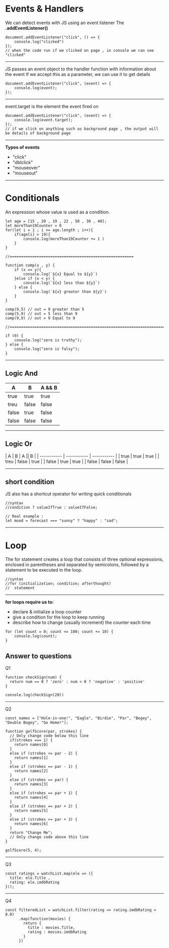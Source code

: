 # Events & Handlers

We can detect events with JS using an event listener The **.addEventListener()**

```
document.addEventListener("click", () => {
    console.log("clicked")
});
// when the code run if we clicked on page , in console we can see "clicked"
```
---
JS passes an event object to the handler function with information about the event If we accept this as a parameter, we can use it to get details
```
document.addEventListener("click", (event) => {
    console.log(event);
});
```
----
event.target is the element the event fired on
```
document.addEventListener("click", (event) => {
    console.log(event.target);
});
// if we click on anything such as background page , the output will be details of background page
```
---
**Types of events**
- "click"
- "dblclick"
- "mouseover"
- "mouseout"
---

# Conditionals
An expression whose value is used as a condition.
```
let age = [15 , 20 , 19 , 22 , 50 , 30 , 40];
let moreThan19Counter = 0
for(let i = 1 ; i <= age.length ; i++){
    if(age[i] > 19){
        console.log(moreThan19Counter += 1 )
    }
}

//=======================================================

function comp(x , y) {
    if (x == y){
        console.log(`${x} Equal to ${y}`)
    }else if (x < y) {
        console.log(`${x} less than ${y}`)
    } else {
        console.log(`${x} greater than ${y}`)
    }
}

comp(9,5) // out = 9 greater than 5
comp(5,9) // out = 5 less than 9
comp(9,9) // out = 9 Equal to 9

//========================================================================================

if (0) {
    console.log("zero is truthy");
} else {
    console.log("zero is falsy");
}
```
---
## Logic And
| A | B | A && B |
| ----------- | ----------- | ----------- |
| true | true | true |
| treu | false | false |
| false | true | false |
| false | false | false |
---
## Logic Or
| A | B | A || B |
| ----------- | ----------- | ----------- |
| true | true | true |
| treu | false | true |
| false | true | true |
| false | false | false |


---
## short condition
JS also has a shortcut operator for writing quick conditionals
```
//syntax
//condition ? valueIfTrue : valueIfFalse;

// Real example :
let mood = forecast === "sunny" ? "happy" : "sad";
```
---
# Loop
The for statement creates a loop that consists of three optional expressions, enclosed in parentheses and separated by semicolons, followed by a statement to be executed in the loop.
```
//syntax
//for (initialization; condition; afterthought)
//  statement
```
---
**for loops require us to:**
- declare & initialize a loop counter
- give a condition for the loop to keep running
- describe how to change (usually increment) the counter each time

```
for (let count = 0; count <= 100; count += 10) {
    console.log(count);
}
```



























**Answer to questions**
---
Q1
```
function checkSign(num) {
  return num == 0 ? 'zero' : num < 0 ? 'negative' : 'positive'
}

console.log(checkSign(20))
```
---
Q2
```
const names = ["Hole-in-one!", "Eagle", "Birdie", "Par", "Bogey", "Double Bogey", "Go Home!"];

function golfScore(par, strokes) {
  // Only change code below this line
  if(strokes === 1) {
    return names[0]
  }
  else if (strokes <= par - 2) {
    return names[1]
  }
  else if (strokes == par - 1) {
    return names[2]
  }
  else if (strokes == par) {
    return names[3]
  }
  else if (strokes == par + 1) {
    return names[4]
  }
  else if (strokes == par + 2) {
    return names[5]
  }
  else if (strokes >= par + 3) {
    return names[6]
  }
  return "Change Me";
  // Only change code above this line
}

golfScore(5, 4);
```
---
Q3
```
const ratings = watchList.map(ele => ({
  title: ele.Title ,
  rating: ele.imdbRating
}));
```
---
Q4
```
const filteredList = watchList.filter(rating => rating.imdbRating > 8.0)
      .map(function(movies) {
        return { 
          title : movies.Title,
          rating : movies.imdbRating
        }
      }) 
```

